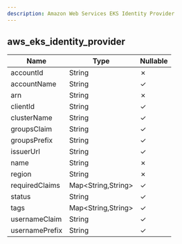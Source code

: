 ```yaml
---
description: Amazon Web Services EKS Identity Provider
---
```

aws_eks_identity_provider
-------------------------

| **Name**       | **Type**           | **Nullable** |
| -------------- | ------------------ | ------------ |
| accountId      | String             | &cross;      |
| accountName    | String             | &check;      |
| arn            | String             | &cross;      |
| clientId       | String             | &check;      |
| clusterName    | String             | &check;      |
| groupsClaim    | String             | &check;      |
| groupsPrefix   | String             | &check;      |
| issuerUrl      | String             | &check;      |
| name           | String             | &cross;      |
| region         | String             | &cross;      |
| requiredClaims | Map<String,String> | &check;      |
| status         | String             | &check;      |
| tags           | Map<String,String> | &check;      |
| usernameClaim  | String             | &check;      |
| usernamePrefix | String             | &check;      |
